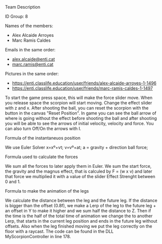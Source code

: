 Team Description

ID Group: 8

Names of the members: 
  - Alex Alcaide Arroyes 
  - Marc Ramis Caldes
  
Emails in the same order: 
  - alex.alcaide@enti.cat 
  - marc.ramis@enti.cat
  
Pictures in the same order: 
  - https://enti.classlife.education/user/friends/alex-alcaide-arroyes-1-1496 
  - https://enti.classlife.education/user/friends/marc-ramis-caldes-1-1497
  
To start the game press space, this will make the force slider move. When you release space the scorpion will start moving. Change the effect slider with z and x. After shooting the ball, you can reset the scorpion with the button in the canvas "Reset Position". In game you can see the ball arrow of where is going without the effect before shooting the ball and after shooting you will be able to see the arrows of initial velocity, velocity and force. You can also turn Off/On the arrows with I.


Formula of the instantaneuos position

We use Euler Solver 
x=xº+vt;
v=vº+at;
a = gravity + direction ball force;

Formula used to calculate the forces

We sum all the forces to later apply them in Euler. We sum the start force, the gravity and the magnus effect, that is calculed by F = (w x v) and later that force we multiplied it with a value of the slider Effect Strenght between 0 and 1.


Formula to make the animation of the legs

We calculate the distance between the leg and the future leg. If the distance is bigger than the offset (0.8f), we make a Lerp of the leg to the future leg + an offset in Y to make it higher and we sum half the distance to Z. Then if the time is the half of the total time of animation we change the to another Lerp, that starts in the current leg position and ends in the future leg without offsets. Also when the leg finished moving we put the leg correctly on the floor with a raycast.
The code can be found in the DLL MyScorpionController in line 178.

